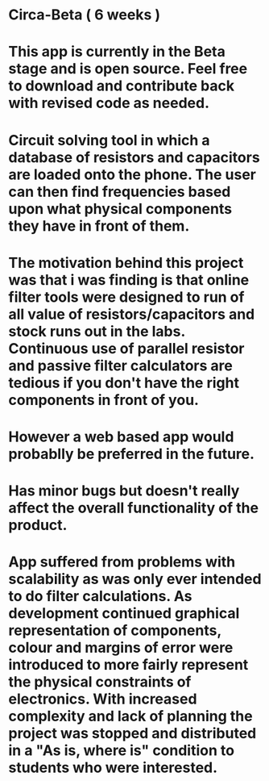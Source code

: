 # Circa-Beta ( 6 weeks )
# This app is currently in the Beta stage and is open source. Feel free to download and contribute back with revised code as needed. 
# Circuit solving tool in which a database of resistors and capacitors are loaded onto the phone. The user can then find frequencies based upon what physical components they have in front of them. 
# The motivation behind this project was that i was finding is that online filter tools were designed to run of all value of resistors/capacitors and stock runs out in the labs. Continuous use of parallel resistor  and passive filter calculators are tedious if you don't have the right components in front of you. 
# However a web based app would probablly be preferred in the future. 
# Has minor bugs but doesn't really affect the overall functionality of the product. 
# App suffered from problems with scalability as was only ever intended to do filter calculations. As development continued graphical representation of components, colour and margins of error were introduced to more fairly represent the physical constraints of electronics. With increased complexity and lack of planning the project was stopped and distributed in a "As is, where is" condition to students who were interested. 
